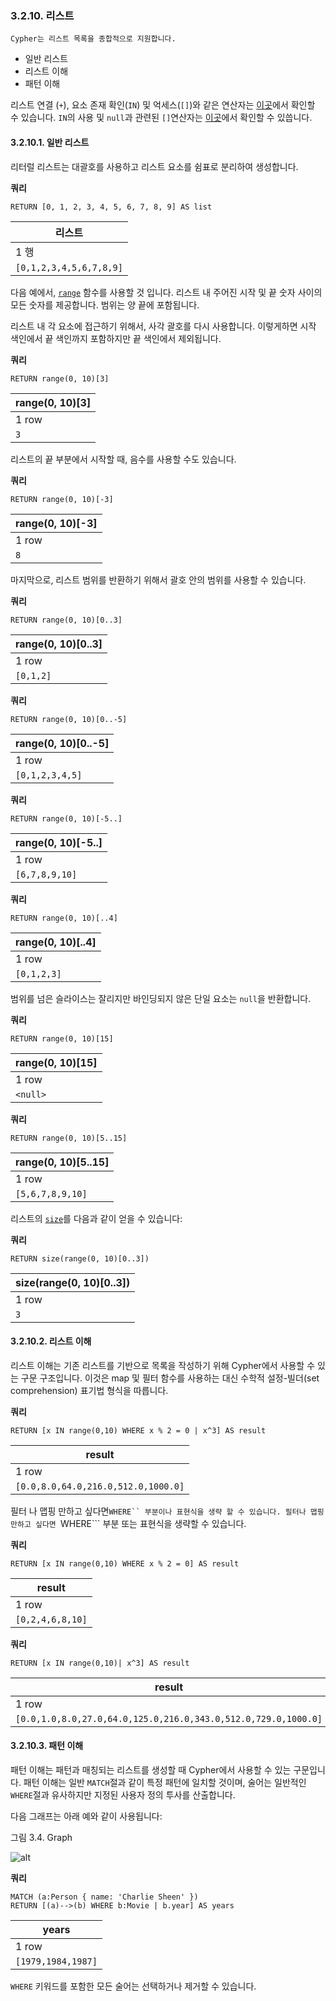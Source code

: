 ### 3.2.10. 리스트 

```
Cypher는 리스트 목록을 종합적으로 지원합니다. 
```

- 일반 리스트
- 리스트 이해
- 패턴 이해

 
리스트 연결 (```+```), 요소 존재 확인(```IN```) 및 억세스(```[]```)와 같은 연산자는 [이곳](./operators.md)에서 확인할 수 있습니다. ```IN```의 사용 및 ```null```과 관련된 ```[]```연산자는 [이곳](./working-with-null.md)에서 확인할 수 있씁니다.  

#### 3.2.10.1. 일반 리스트

리터럴 리스트는 대괄호를 사용하고 리스트 요소를 쉼표로 분리하여 생성합니다.

**쿼리**
```
RETURN [0, 1, 2, 3, 4, 5, 6, 7, 8, 9] AS list
```

| 리스트                    |
| ----------------------- |
| 1 행                     |
| ```[0,1,2,3,4,5,6,7,8,9]``` |

다음 예에서, [`range`](/cypher/functions.md) 함수를 사용할 것 입니다. 리스트 내 주어진 시작 및 끝 숫자 사이의 모든 숫자를 제공합니다. 범위는 양 끝에 포함됩니다.

리스트 내 각 요소에 접근하기 위해서, 사각 괄호를 다시 사용합니다. 이렇게하면 시작 색인에서 끝 색인까지 포함하지만 끝 색인에서 제외됩니다.

**쿼리**

```
RETURN range(0, 10)[3]
```

| range(0, 10)[3] |
| --------------- |
| 1 row           |
| `3`             |

리스트의 끝 부분에서 시작할 때, 음수를 사용할 수도 있습니다. 

**쿼리**

```
RETURN range(0, 10)[-3]
```

| range(0, 10)[-3] |
| ---------------- |
| 1 row            |
| `8`              |

마지막으로, 리스트 범위를 반환하기 위해서 괄호 안의 범위를 사용할 수 있습니다. 

**쿼리** 

```
RETURN range(0, 10)[0..3]
```

| range(0, 10)[0..3] |
| ------------------ |
| 1 row              |
| `[0,1,2]`          |

**쿼리**

```
RETURN range(0, 10)[0..-5]
```

| range(0, 10)[0..-5] |
| ------------------- |
| 1 row               |
| `[0,1,2,3,4,5]`     |

**쿼리**

```
RETURN range(0, 10)[-5..]
```

| range(0, 10)[-5..] |
| ------------------ |
| 1 row              |
| `[6,7,8,9,10]`     |

**쿼리**

```
RETURN range(0, 10)[..4]
```

| range(0, 10)[..4] |
| ----------------- |
| 1 row             |
| `[0,1,2,3]`       |

범위를 넘은 슬라이스는 잘리지만 바인딩되지 않은 단일 요소는 ```null```을 반환합니다.

**쿼리**

```
RETURN range(0, 10)[15]
```

| range(0, 10)[15] |
| ---------------- |
| 1 row            |
| `<null>`         |

**쿼리**

```
RETURN range(0, 10)[5..15]
```

| range(0, 10)[5..15] |
| ------------------- |
| 1 row               |
| `[5,6,7,8,9,10]`    |

리스트의 [```size```](/cypher/functions.md)를 다음과 같이 얻을 수 있습니다:

**쿼리**

```
RETURN size(range(0, 10)[0..3])
```

| size(range(0, 10)[0..3]) |
| ------------------------ |
| 1 row                    |
| `3`                      |

#### 3.2.10.2. 리스트 이해

리스트 이해는 기존 리스트를 기반으로 목록을 작성하기 위해 Cypher에서 사용할 수 있는 구문 구조입니다. 이것은 map 및 필터 함수를 사용하는 대신 수학적 설정-빌더(set comprehension) 표기법 형식을 따릅니다. 

**쿼리**

```
RETURN [x IN range(0,10) WHERE x % 2 = 0 | x^3] AS result
```

| result                              |
| ----------------------------------- |
| 1 row                               |
| `[0.0,8.0,64.0,216.0,512.0,1000.0]` |

필터 나 맵핑 만하고 싶다면```WHERE`` 부분이나 표현식을 생략 할 수 있습니다.
필터나 맵핑만하고 싶다면 ```WHERE``` 부분 또는 표현식을 생략할 수 있습니다. 

**쿼리**

```
RETURN [x IN range(0,10) WHERE x % 2 = 0] AS result
```

| result           |
| ---------------- |
| 1 row            |
| `[0,2,4,6,8,10]` |

**쿼리**

```
RETURN [x IN range(0,10)| x^3] AS result
```

| result                                                       |
| ------------------------------------------------------------ |
| 1 row                                                        |
| `[0.0,1.0,8.0,27.0,64.0,125.0,216.0,343.0,512.0,729.0,1000.0]` |

#### 3.2.10.3. 패턴 이해

패턴 이해는 패턴과 매칭되는 리스트를 생성할 때 Cypher에서 사용할 수 있는 구문입니다. 패턴 이해는 일반 ```MATCH```절과 같이 특정 패턴에 일치할 것이며, 술어는 일반적인 ```WHERE```절과 유사하지만 지정된 사용자 정의 투사를 산출합니다. 

다음 그래프는 아래 예와 같이 사용됩니다:

그림 3.4. Graph

![alt](https://neo4j.com/docs/developer-manual/3.3/images/Lists-1.svg)

**쿼리**

```
MATCH (a:Person { name: 'Charlie Sheen' })
RETURN [(a)-->(b) WHERE b:Movie | b.year] AS years
```

| years              |
| ------------------ |
| 1 row              |
| `[1979,1984,1987]` |

```WHERE``` 키워드를 포함한 모든 술어는 선택하거나 제거할 수 있습니다. 